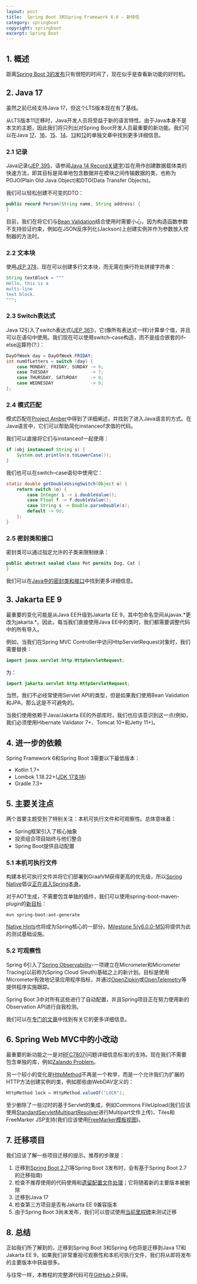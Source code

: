 ```yaml
---
layout: post
title:  Spring Boot 3和Spring Framework 6.0 – 新特性
category: springboot
copyright: springboot
excerpt: Spring Boot
---
```


## 1. 概述

距离[Spring Boot 3的发布](https://spring.io/blog/2022/05/24/preparing-for-spring-boot-3-0)只有很短的时间了，现在似乎是查看新功能的好时机。

## 2. Java 17

虽然之前已经支持Java 17，但这个LTS版本现在有了基线。

从LTS版本11迁移时，Java开发人员将受益于新的语言特性。由于Java本身不是本文的主题，因此我们将只列出对Spring Boot开发人员最重要的新功能。我们可以在Java [17](https://www.baeldung.com/java-17-new-features)、[16](https://www.baeldung.com/java-16-new-features)、[15](https://www.baeldung.com/java-15-new)、[14](https://www.baeldung.com/java-14-new-features)、[13](https://www.baeldung.com/java-13-new-features)和[12](https://www.baeldung.com/java-12-new-features)的单独文章中找到更多详细信息。

### 2.1 记录

Java记录([JEP 395](https://openjdk.java.net/jeps/395)，请参阅[Java 14 Record关键字](https://www.baeldung.com/java-record-keyword))旨在用作创建数据载体类的快速方法，即其目标是简单地包含数据并在模块之间传输数据的类，也称为POJO(Plain Old Java Object)和DTO(Data Transfer Objects)。

我们可以轻松创建不可变的DTO：

```java
public record Person(String name, String address) {
}
```

目前，我们在将它们与[Bean Validation](https://github.com/spring-projects/spring-framework/issues/27868)结合使用时需要小心，因为构造函数参数不支持验证约束，例如在JSON反序列化(Jackson)上创建实例并作为参数放入控制器的方法时。

### 2.2 文本块

使用[JEP 378](https://openjdk.java.net/jeps/378)，现在可以创建多行文本块，而无需在换行符处拼接字符串：

```java
String textBlock = """
Hello, this is a
multi-line
text block.
""";
```

### 2.3 Switch表达式

Java 12引入了switch表达式([JEP 361](https://openjdk.java.net/jeps/361))，它(像所有表达式一样)计算单个值，并且可以在语句中使用。我们现在可以使用switch–case构造，而不是组合嵌套的if–else运算符(?:)：

```java
DayOfWeek day = DayOfWeek.FRIDAY;
int numOfLetters = switch (day) {
    case MONDAY, FRIDAY, SUNDAY -> 6;
    case TUESDAY                -> 7;
    case THURSDAY, SATURDAY     -> 8;
    case WEDNESDAY              -> 9;
};
```

### 2.4 模式匹配

模式匹配在[Project Amber](https://openjdk.org/projects/amber/)中得到了详细阐述，并找到了进入Java语言的方式。在Java语言中，它们可以帮助简化instanceof求值的代码。

我们可以直接将它们与instanceof一起使用：

```java
if (obj instanceof String s) {
    System.out.println(s.toLowerCase());
}
```

我们也可以在switch–case语句中使用它：

```java
static double getDoubleUsingSwitch(Object o) {
    return switch (o) {
        case Integer i -> i.doubleValue();
        case Float f -> f.doubleValue();
        case String s -> Double.parseDouble(s);
        default -> 0d;
    };
}
```

### 2.5 密封类和接口

密封类可以通过指定允许的子类来限制继承：

```java
public abstract sealed class Pet permits Dog, Cat {
}
```

我们可以在[Java中的密封类和接口](https://www.baeldung.com/java-sealed-classes-interfaces)中找到更多详细信息。

## 3. Jakarta EE 9

最重要的变化可能是从Java EE升级到Jakarta EE 9，其中包命名空间从javax.\*更改为jakarta.\*。因此，每当我们直接使用Java EE中的类时，我们都需要调整代码中的所有导入。

例如，当我们在Spring MVC Controller中访问HttpServletRequest对象时，我们需要替换：

```java
import javax.servlet.http.HttpServletRequest;
```

为：

```java
import jakarta.servlet.http.HttpServletRequest;
```

当然，我们不必经常使用Servlet API的类型，但是如果我们使用Bean Validation和JPA，那么这是不可避免的。

当我们使用依赖于Java/Jakarta EE的外部库时，我们也应该意识到这一点(例如，我们必须使用Hibernate Validator 7+、Tomcat 10+和Jetty 11+)。

## 4. 进一步的依赖

Spring Framework 6和Spring Boot 3需要以下最低版本：

-   Kotlin 1.7+
-   Lombok 1.18.22+([JDK 17支持](https://github.com/projectlombok/lombok/issues/2898))
-   Gradle 7.3+

## 5. 主要关注点

两个首要主题受到了特别关注：本机可执行文件和可观察性。总体意味着：

-   Spring框架引入了核心抽象
-   投资组合项目始终与他们整合
-   Spring Boot提供自动配置

### 5.1 本机可执行文件

构建本机可执行文件并将它们部署到GraalVM获得更高的优先级，所以[Spring Native](https://www.baeldung.com/spring-native-intro)倡议[正在进入Spring本身](https://spring.io/blog/2022/03/22/initial-aot-support-in-spring-framework-6-0-0-m3)。

对于AOT生成，不需要包含单独的插件，我们可以使用spring-boot-maven-plugin的[新目标](https://docs.spring.io/spring-boot/docs/3.0.0-M3/maven-plugin/reference/htmlsingle/#aot)：

```shell
mvn spring-boot:aot-generate
```

[Native Hints](https://docs.spring.io/spring-native/docs/current/reference/htmlsingle/#native-hints)也将成为Spring核心的一部分。[Milestone 5(v6.0.0-M5)](https://github.com/spring-projects/spring-framework/issues/27981)将提供为此的测试基础设施。

### 5.2 可观察性

Spring 6引入了[Spring Observability](https://spring.io/blog/2022/10/12/observability-with-spring-boot-3)-一项建立在Micrometer和Micrometer Tracing(以前称为Spring Cloud Sleuth)基础之上的新计划。目标是使用Micrometer有效地记录应用程序指标，并通过[OpenZipkin](https://zipkin.io/)或[OpenTelemetry](https://opentelemetry.io/)等提供程序实施跟踪。

Spring Boot 3中对所有这些进行了自动配置，并且Spring项目正在努力使用新的Observation API进行自我检测。

我们可以在[专门的文章](https://www.baeldung.com/spring-boot-3-observability)中找到有关它的更多详细信息。

## 6. Spring Web MVC中的小改动

最重要的新功能之一是对[RFC7807](https://github.com/spring-projects/spring-framework/issues/27052)(问题详细信息标准)的支持。现在我们不需要包含单独的库，例如[Zalando Problem](https://github.com/zalando/problem)。

另一个较小的变化是[HttpMethod](https://docs.spring.io/spring-framework/docs/current/javadoc-api/org/springframework/http/HttpMethod.html)不再是一个枚举，而是一个允许我们为扩展的HTTP方法创建实例的类，例如那些由WebDAV定义的：

```java
HttpMethod lock = HttpMethod.valueOf("LOCK");
```

至少删除了一些过时的基于Servlet的集成，例如Commons FileUpload(我们应该使用[StandardServletMultipartResolver](https://www.logicbig.com/tutorials/spring-framework/spring-web-mvc/file-upload-servlet-resolver.html)进行Multipart文件上传)、Tiles和FreeMarker JSP支持(我们应该使用[FreeMarker模板视图](https://www.baeldung.com/freemarker-in-spring-mvc-tutorial))。

## 7. 迁移项目

我们应该了解一些项目迁移的提示。推荐的步骤是：

1.  迁移到[Spring Boot 2.7](https://spring.io/blog/2022/05/19/spring-boot-2-7-0-available-now)(等Spring Boot 3发布时，会有基于Spring Boot 2.7的迁移指南)
2.  检查不推荐使用的代码使用和[遗留配置文件处理](https://spring.io/blog/2020/08/14/config-file-processing-in-spring-boot-2-4)；它将随着新的主要版本被删除
3.  迁移到Java 17
4.  检查第三方项目是否有Jakarta EE 9兼容版本
5.  由于Spring Boot 3尚未发布，我们可以尝试使用[当前里程碑](https://github.com/spring-projects/spring-boot/wiki/Spring-Boot-3.0.0-M4-Release-Notes)来测试迁移

## 8. 总结

正如我们所了解到的，迁移到Spring Boot 3和Spring 6也将是迁移到Java 17和Jakarta EE 9，如果我们非常重视可观察性和本机可执行文件，我们将从即将发布的主要版本中获益很多。

与往常一样，本教程的完整源代码可在[GitHub](https://github.com/tuyucheng7/taketoday-tutorial4j/tree/master/spring-boot-modules/spring-boot-3)上获得。